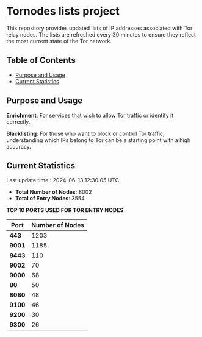 # Tornodes lists project

This repository provides updated lists of IP addresses associated with Tor relay nodes. The lists are refreshed every 30 minutes to ensure they reflect the most current state of the Tor network.

## Table of Contents

- [Purpose and Usage](#purpose-and-usage)
- [Current Statistics](#current-statistics)


## Purpose and Usage

**Enrichment**: For services that wish to allow Tor traffic or identify it correctly.

**Blacklisting**: For those who want to block or control Tor traffic, understanding which IPs belong to Tor can be a starting point with a high accuracy.

## Current Statistics

Last update time : 2024-06-13 12:30:05 UTC

- **Total Number of Nodes**: 8002
- **Total of Entry Nodes**: 3554

**TOP 10 PORTS USED FOR TOR ENTRY NODES**

| **Port** | **Number of Nodes** |
|------|-----------------|
| **443**   | 1203  |
| **9001**   | 1185  |
| **8443**   | 110  |
| **9002**   | 70  |
| **9000**   | 68  |
| **80**   | 50  |
| **8080**   | 48  |
| **9100**   | 46  |
| **9200**   | 30  |
| **9300**   | 26  |

